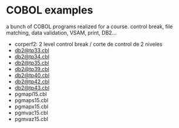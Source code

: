 # COBOL examples
a bunch of COBOL programs realized for a course. control break, file matching, data validation, VSAM, print, DB2...

- corperf2: 2 level control break / corte de control de 2 niveles
- db2@tp33.cbl
- db2@tp34.cbl
- db2@tp35.cbl
- db2@tp39.cbl
- db2@tp40.cbl
- db2@tp42.cbl
- db2@tp43.cbl
- pgmapi15.cbl
- pgmaps15.cbl
- pgmapx15.cbl
- pgmvac15.cbl
- pgmvaz15.cbl
